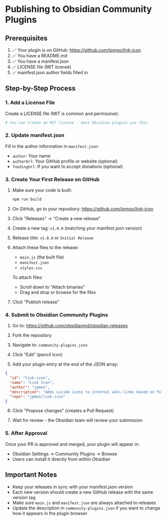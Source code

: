 # Publishing to Obsidian Community Plugins

## Prerequisites

1. ✅ Your plugin is on GitHub: https://github.com/jpmoo/link-icon
2. ✅ You have a README.md
3. ✅ You have a manifest.json
4. ✅ LICENSE file (MIT license)
5. ✅ manifest.json author fields filled in

## Step-by-Step Process

### 1. Add a License File

Create a LICENSE file (MIT is common and permissive):

```bash
# You can create an MIT license - most Obsidian plugins use this
```

### 2. Update manifest.json

Fill in the author information in `manifest.json`:
- `author`: Your name
- `authorUrl`: Your GitHub profile or website (optional)
- `fundingUrl`: If you want to accept donations (optional)

### 3. Create Your First Release on GitHub

1. Make sure your code is built:
   ```bash
   npm run build
   ```

2. On GitHub, go to your repository: https://github.com/jpmoo/link-icon

3. Click "Releases" → "Create a new release"

4. Create a new tag: `v1.0.0` (matching your manifest.json version)

5. Release title: `v1.0.0` or `Initial Release`

6. Attach these files to the release:
   - `main.js` (the built file)
   - `manifest.json`
   - `styles.css`

   To attach files:
   - Scroll down to "Attach binaries"
   - Drag and drop or browse for the files

7. Click "Publish release"

### 4. Submit to Obsidian Community Plugins

1. Go to: https://github.com/obsidianmd/obsidian-releases

2. Fork the repository

3. Navigate to: `community-plugins.json`

4. Click "Edit" (pencil icon)

5. Add your plugin entry at the end of the JSON array:

```json
{
  "id": "link-icon",
  "name": "Link Icon",
  "author": "jpmoo",
  "description": "Adds Lucide icons to internal wiki-links based on folder path. Works in both Reading View and Live Preview. Features per-folder icon and color customization.",
  "repo": "jpmoo/link-icon"
}
```

6. Click "Propose changes" (creates a Pull Request)

7. Wait for review - the Obsidian team will review your submission

### 5. After Approval

Once your PR is approved and merged, your plugin will appear in:
- Obsidian Settings → Community Plugins → Browse
- Users can install it directly from within Obsidian

## Important Notes

- Keep your releases in sync with your manifest.json version
- Each new version should create a new GitHub release with the same version tag
- Make sure `main.js` and `manifest.json` are always attached to releases
- Update the description in `community-plugins.json` if you want to change how it appears in the plugin browser

